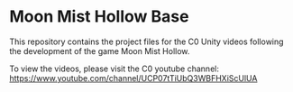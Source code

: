 # Moon Mist Hollow Base

This repository contains the project files for the C0 Unity videos following the development of the game Moon Mist Hollow.

To view the videos, please visit the C0 youtube channel: https://www.youtube.com/channel/UCP07tTiUbQ3WBFHXiScUlUA 